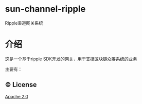 # sun-channel-ripple
Ripple渠道网关系统

# 介绍
这是一个基于ripple SDK开发的网关，用于支撑区块链众筹系统的业务

主要有：


## :copyright: License

[Apache 2.0](https://www.apache.org/licenses/LICENSE-2.0.html)
